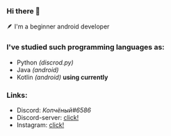 ### Hi there 👋

🪶 I'm a beginner android developer


### I've studied such programming languages as:
<ul>
  <li>Python <i>(discrod.py)</i></li>
  <li>Java <i>(android)</i></li>
  <li>Kotlin <i>(android)</i> <strong>using currently</strong></li>
</ul>

### Links:
<ul>
  <li>Discord: <i>Копчёный#6586</i></li>
  <li>Discord-server: <a href="https://discord.gg/DUMjMjq">click!</a></li>
  <li>Instagram: <a href="https://www.instagram.com/goga_pukpuk/">click!</a></li>
</ul>

